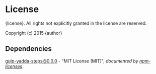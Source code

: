 # License

{license}. All rights not explicitly granted in the license are reserved.

Copyright (c) 2015 {author}

## Dependencies
[gulp-yadda-steps@0.0.0](&quot;https://github.com/Cellarise/gulp-yadda-steps&quot;) - &quot;MIT License (MIT)&quot;, 
*documented by [npm-licenses](http://github.com/AceMetrix/npm-license.git)*.